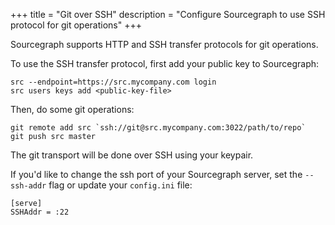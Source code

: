+++
title = "Git over SSH"
description = "Configure Sourcegraph to use SSH protocol for git operations"
+++

Sourcegraph supports HTTP and SSH transfer protocols for git operations.

To use the SSH transfer protocol, first add your public key to Sourcegraph:

```
src --endpoint=https://src.mycompany.com login
src users keys add <public-key-file>
```

Then, do some git operations:

```
git remote add src `ssh://git@src.mycompany.com:3022/path/to/repo`
git push src master
```

The git transport will be done over SSH using your keypair.

If you'd like to change the ssh port of your Sourcegraph server, set
the `--ssh-addr` flag or update your `config.ini` file:

```
[serve]
SSHAddr = :22
```
